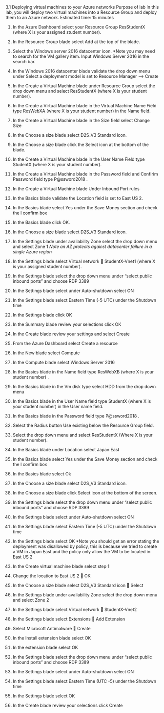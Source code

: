 3.1	Deploying virtual machines to your Azure networks 
Purpose of lab
In this lab, you will deploy two virtual machines into a Resource Group and deploy them to an Azure network.
Estimated time: 15 minutes 
1.	In the Azure Dashboard select your Resource Group ResStudentX (where X is your assigned student number).
2.	In the Resource Group blade select Add at the top of the blade.
3.	Select the Windows server 2016 datacenter icon.
*Note you may need to search for the VM gallery item. Input Windows Server 2016 in the search bar.
4.	In the Windows 2016 datacenter blade validate the drop down menu under Select a deployment model is set to Resource Manager --> Create
5.	In the Create a Virtual Machine blade under Resource Group select the drop down menu and select ResStudentX (where X is your student number).
6.	In the Create a Virtual Machine  blade in the Virtual Machine Name Field type ResWebXA  (where X is your student number) in the Name field. 
7.	In the Create a Virtual Machine  blade in the Size field select Change Size
8.	In the Choose a size blade select D2S_V3 Standard  icon.
9.	In the Choose a size blade click the Select icon at the bottom of the blade.
10.	In the Create a Virtual Machine  blade in the User Name Field type StudentX (where X is your student number).
11.	In the Create a Virtual Machine  blade in the Password field and Confirim Password field type P@ssword2018 .
12.	In the Create a Virtual Machine  blade Under Inbound Port rules
13.	In the Basics blade validate the Location field is set to East US 2. 
14.	 In the Basics blade select Yes under the Save Money section and check the I confirm box
15.	In the Basics blade click OK.
16.	In the Choose a size blade select D2S_V3 Standard  icon.
17.	In the Settings blade under availability Zone select the drop down menu and select Zone 1
*Note an AZ protects against datacenter failure in a single Azure region*
18.	In the Settings blade select Virtual network  StudentX-Vnet1 (where X is your assigned student number). 
19.	In the Settings blade select the drop down menu under “select public inbound ports” and choose RDP 3389
20.	In the Settings blade select under Auto-shutdown select ON
21.	In the Settings blade select Eastern Time (-5 UTC) under the Shutdown time
22.	In the Settings blade click OK
23.	In the Summary blade review your selections click OK
24.	In the Create blade review your settings and select Create 
25.	From the Azure Dashboard select Create a resource
26.	In the New blade select Compute 
27.	In the Compute blade select Windows Server 2016
28.	In the Basics blade in the Name field type ResWebXB (where X is your student number) . 
29.	In the Basics blade in the Vm disk type select HDD from the drop down menu
30.	In the Basics blade in the User Name field type StudentX (where X is your student number) in the User name field. 
31.	In the Basics blade in the Password field type P@ssword2018 .
32.	Select the Radius button Use existing below the Resource Group field.
33.	Select the drop down menu and select ResStudentX (Where X is your student number).
34.	In the Basics blade under Location select Japan East
35.	In the Basics blade select Yes under the Save Money section and check the I confirm box
36.	In the Basics blade select Ok
37.	 In the Choose a size blade select D2S_V3 Standard  icon.
38.	 In the Choose a size blade click Select icon at the bottom of the screen.
39.	In the Settings blade select the drop down menu under “select public inbound ports” and choose RDP 3389
40.	In the Settings blade select under Auto-shutdown select ON
41.	In the Settings blade select Eastern Time (-5 UTC) under the Shutdown time
42.	In the Settings blade select OK
*Note you should get an error stating the deployment was disallowed by policy, this is because we tried to create a VM in Japan East and the policy only allow the VM to be located in East US 2
43.	In the Create virtual machine blade select step 1
44.	Change the location to East US 2  OK
45.	In the Choose a size blade select D2S_V3 Standard  icon  Select
46.	In the Settings blade under availability Zone select the drop down menu and select Zone 2

47.	In the Settings blade select Virtual network  StudentX-Vnet2
48.	In the Settings blade select Extensions  Add Extension
49.	Select Microsoft Antimalware   Create
50.	In the Install extension blade select OK
51.	In the  extension blade select OK
52.	In the Settings blade select the drop down menu under “select public inbound ports” and choose RDP 3389
53.	In the Settings blade select under Auto-shutdown select ON
54.	In the Settings blade select Eastern Time (UTC -5) under the Shutdown time
55.	In the Settings blade select OK
56.	In the Create blade review your selections click Create
